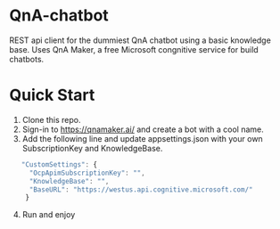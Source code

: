 # QnA-chatbot
REST api client for the dummiest QnA chatbot using a basic knowledge base. Uses QnA Maker, a free Microsoft congnitive service for build chatbots.

# Quick Start

1. Clone this repo.
2. Sign-in to https://qnamaker.ai/ and create a bot with a cool name.
3. Add the following line and update appsettings.json with your own SubscriptionKey and KnowledgeBase.
```javascript
   "CustomSettings": {
     "OcpApimSubscriptionKey": "",
     "KnowledgeBase": "",
     "BaseURL": "https://westus.api.cognitive.microsoft.com/"
    }
```
4. Run and enjoy



